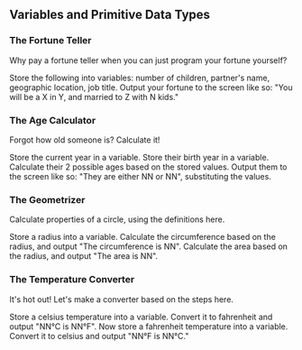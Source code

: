 ## Variables and Primitive Data Types

### The Fortune Teller
Why pay a fortune teller when you can just program your fortune yourself?

Store the following into variables: number of children, partner's name, geographic location, job title. Output your fortune to the screen like so: "You will be a X in Y, and married to Z with N kids."

### The Age Calculator
Forgot how old someone is? Calculate it!

Store the current year in a variable.
Store their birth year in a variable.
Calculate their 2 possible ages based on the stored values.
Output them to the screen like so: "They are either NN or NN", substituting the values.


### The Geometrizer
Calculate properties of a circle, using the definitions here.

Store a radius into a variable.
Calculate the circumference based on the radius, and output "The circumference is NN".
Calculate the area based on the radius, and output "The area is NN".

### The Temperature Converter
It's hot out! Let's make a converter based on the steps here.

Store a celsius temperature into a variable.
Convert it to fahrenheit and output "NN°C is NN°F".
Now store a fahrenheit temperature into a variable.
Convert it to celsius and output "NN°F is NN°C."
